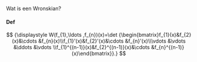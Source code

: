 Wat is een Wronskian? 
#### Def
$$
{\displaystyle W(f_{1},\ldots ,f_{n})(x)=\det {\begin{bmatrix}f_{1}(x)&f_{2}(x)&\cdots &f_{n}(x)\\f_{1}'(x)&f_{2}'(x)&\cdots &f_{n}'(x)\\\vdots &\vdots &\ddots &\vdots \\f_{1}^{(n-1)}(x)&f_{2}^{(n-1)}(x)&\cdots &f_{n}^{(n-1)}(x)\end{bmatrix}}.}
$$

